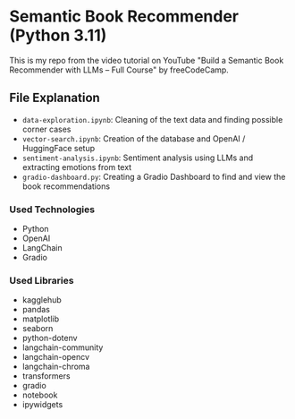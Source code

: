 # Semantic Book Recommender (Python 3.11)
This is my repo from the video tutorial on YouTube "Build a Semantic Book Recommender with LLMs – Full Course" by freeCodeCamp.

## File Explanation
- `data-exploration.ipynb`: Cleaning of the text data and finding possible corner cases
- `vector-search.ipynb`: Creation of the database and OpenAI / HuggingFace setup
- `sentiment-analysis.ipynb`: Sentiment analysis using LLMs and extracting emotions from text 
- `gradio-dashboard.py`: Creating a Gradio Dashboard to find and view the book recommendations

### Used Technologies
- Python 
- OpenAI
- LangChain
- Gradio

### Used Libraries
- kagglehub
- pandas
- matplotlib
- seaborn
- python-dotenv
- langchain-community
- langchain-opencv
- langchain-chroma
- transformers
- gradio
- notebook
- ipywidgets
